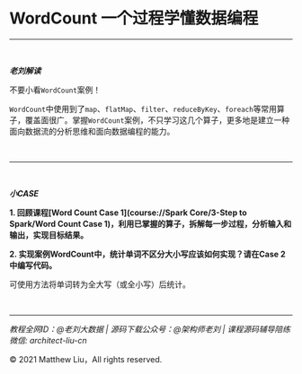 # WordCount 一个过程学懂数据编程

---

<br>

**_老刘解读_**

不要小看`WordCount`案例！

`WordCount`中使用到了`map`、`flatMap`、`filter`、`reduceByKey`、`foreach`等常用算子，覆盖面很广。掌握`WordCount`案例，不只学习这几个算子，更多地是建立一种面向数据流的分析思维和面向数据编程的能力。

<br>

---

<br>

**_小CASE_**

**1. 回顾课程[Word Count Case 1](course://Spark Core/3-Step to Spark/Word Count Case 1)，利用已掌握的算子，拆解每一步过程，分析输入和输出，实现目标结果。**

**2. 实现案例WordCount中，统计单词不区分大小写应该如何实现？请在Case 2中编写代码。**

<div class="hint">

可使用方法将单词转为全大写（或全小写）后统计。

</div>

<br>

---

_教程全网ID：@老刘大数据 | 源码下载公众号：@架构师老刘 | 课程源码辅导陪练微信: architect-liu-cn_

© 2021 Matthew Liu，All rights reserved. 